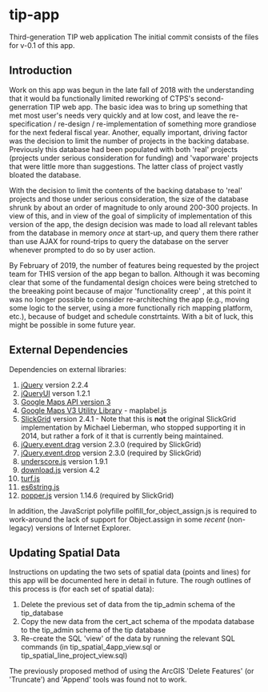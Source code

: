 # tip-app
Third-generation TIP web application
The initial commit consists of the files for v-0.1 of this app.

## Introduction

Work on this app was begun in the late fall of 2018 with the understanding that it would ba functionally limited
reworking of CTPS's second-generration TIP web app. The basic idea was to bring up something that met most user's
needs very quickly and at low cost, and leave the re-specification / re-design / re-implementation of something
more grandiose for the next federal fiscal year. Another, equally important, driving factor was the decision to
limit the number of projects in the backing database. Previously this database had been populated with both 
'real' projects (projects under serious consideration for funding) and 'vaporware' projects that were little 
more than suggestions. The latter class of project vastly bloated the database. 

With the decision to limit the contents of the backing database to 'real' projects and those under serious consideration, 
the size of the database shrunk by about an order of magnitude to only around 200-300 projects. In view of this, 
and in view of the goal of simplicity of implementation of this version of the app, the design decision was made to load
all relevant tables from the database in memory _once_ at start-up, and query them there rather than use AJAX for
round-trips to query the database on the server whenever prompted to do so by user action.

By February of 2019, the number of features being requested by the project team for THIS version of the app 
began to ballon. Although it was becoming clear that some of the fundamental design choices were being stretched
to the breeaking point because of major 'functionality creep' , at this point it was no longer possible to consider
re-architeching the app (e.g., moving some logic to the server, using a more functionally rich mapping platform, etc.),
because of budget and schedule constrtaints. With a bit of luck, this might be possible in some future year.

## External Dependencies

Dependencies on external libraries:
  1. [jQuery](https://jquery.com/) version 2.2.4
  2. [jQueryUI](https://jqueryui.com/) verson 1.2.1
  3. [Google Maps API version 3](https://developers.google.com/maps/documentation/javascript/overview)
  4. [Google Maps V3 Utility Library](https://github.com/googlemaps/v3-utility-library) - maplabel.js
  5. [SlickGrid](https://slickgrid.net/Index.html) version 2.4.1 - Note that this is __not__ the original SlickGrid implementation by Michael Lieberman, who stopped supporting it in 2014, but rather a fork of it that is currently being maintained.
  6. [jQuery.event.drag](https://github.com/threedubmedia/jquery.threedubmedia) version 2.3.0 (required by SlickGrid)
  7. [jQuery.event.drop](https://github.com/threedubmedia/jquery.threedubmedia) version 2.3.0 (required by SlickGrid)
  8. [underscore.js](https://underscorejs.org/) version 1.9.1
  9. [download.js](http://danml.com/download.html) version 4.2
  10. [turf.js](https://turfjs.org/)
  11. [es6string.js](//https://developer.mozilla.org/en-US/docs/JavaScript/Reference/Global_Objects/String/startsWith)
  12. [popper.js](https://popper.js.org/) version 1.14.6 (required by SlickGrid)
 
In addition, the JavaScript polyfille polfill_for_object_assign.js is required to work-around the lack of support
for Object.assign in some _recent_ (non-legacy) versions of Internet Explorer.

## Updating Spatial Data

Instructions on updating the two sets of spatial data (points and lines) for this app will be documented here in detail in future.
The rough outlines of this process is (for each set of spatial data):

1. Delete the previous set of data from the tip_admin schema of the tip_database
2. Copy the new data from the cert_act schema of the mpodata database to the tip_admin schema of the tip database
3. Re-create the SQL 'view' of the data by running the relevant SQL commands (in tip_spatial_4app_view.sql or tip_spatial_line_project_view.sql)

The previously proposed method of using the ArcGIS 'Delete Features' (or 'Truncate') and 'Append' tools was found not to work.
